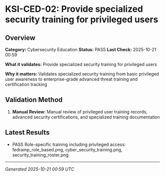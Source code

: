 # KSI-CED-02: Provide specialized security training for privileged users

## Overview

**Category:** Cybersecurity Education
**Status:** PASS
**Last Check:** 2025-10-21 00:59

**What it validates:** Provide specialized security training for privileged users

**Why it matters:** Validates specialized security training from basic privileged user awareness to enterprise-grade advanced threat training and certification tracking

## Validation Method

1. **Manual Review:** Manual review of privileged user training records, advanced security certifications, and specialized training documentation

## Latest Results

- PASS Role-specific training including privileged access: fedramp_role_based.png, cyber_security_training.png, security_training_roster.png

---
*Generated 2025-10-21 00:59 UTC*